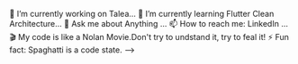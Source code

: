 🔭 I’m currently working on Talea...
🌱 I’m currently learning  Flutter Clean Architecture...
💬 Ask me about Anything ...
📫 How to reach me: LinkedIn ...
🎬 My code is like a Nolan Movie.Don't try to undstand it, try to feal it!
⚡ Fun fact: Spaghatti is a code state. -->

